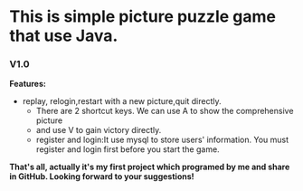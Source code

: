 # This is simple picture puzzle game that use Java.


### V1.0
**Features:**
- replay, relogin,restart with a new picture,quit directly.
  - There are 2 shortcut keys. We can use A to show the comprehensive picture 
  - and use V to gain victory directly.
  - register and login:It use mysql to store users' information. You must register and login first before you start the game.
  

**That's all, actually it's my first project which programed by me and share in GitHub. Looking forward to your suggestions!**
